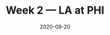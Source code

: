 ---
layout: game
title: Week 2 — LA at PHI
season: 2020
game_id: 2020_02_LA_PHI
week: 2
date: 2020-09-20
home_team: PHI
away_team: LA
final_home: 
final_away: 
pbp_url: /assets/data/pbp/2020/2020_02_LA_PHI.csv.gz
---